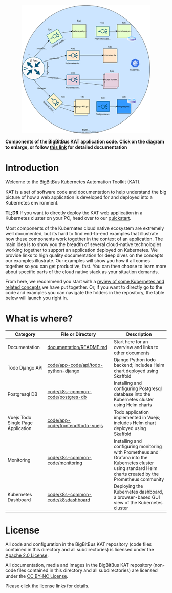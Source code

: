 <center>
<img src="documentation/images/kubernetes-application.svg"  alt="BigBitBus KAT components" width="400"/>
</center>

**Components of the BigBitBus KAT application code. Click on the diagram to enlarge, or follow [this link](documentation/) for detailed documentation**

# Introduction

Welcome to the BigBitBus Kubernetes Automation Toolkit (KAT).

KAT is a set of software code and documentation to help understand the big picture of how a web application is developed for and deployed into a Kubernetes environment.

**TL;DR** If you want to directly deploy the KAT web application in a Kubernetes cluster on your PC, head over to our [quickstart](./documentation/quickstart-vagrant.md).

Most components of the Kubernates cloud native ecosystem are extremely well documented, but its hard to find end-to-end examples that illustrate how these components work together in the context of an application. The main idea is to show you the breadth of several cloud-native technologies working together to support an application deployed on Kubernetes. We provide links to high quality documentation for deep dives on the concepts our examples illustrate. Our examples will show you how it all comes together so you can get  productive, fast. You can then choose to learn more about specific parts of the cloud native stack as your situation demands.

From here, we recommend you start with a [review of some Kubernetes and related concepts](./documentation/) we have put together. Or, if you want to directly go to the code and examples you can navigate the folders in the repository, the table below will launch you right in.


# What is where?

| Category | File or Directory  | Description |
|---|---|---|
| Documentation | [documentation/README.md](./documentation/) | Start here for an overview and links to other documents |
| Todo Django API | [code/app-code/api/todo-python-django](code/app-code/api/todo-python-django) | Django Python todo backend; includes Helm chart deployed using Skaffold |
| Postgresql DB | [code/k8s-common-code/postgres-db](code/k8s-common-code/postgres-db) | Installing and configuring Postgresql database into the Kubernetes cluster using Helm charts |
| Vuejs Todo Single Page Application | [code/app-code/frontend/todo-vuejs](code/app-code/frontend/todo-vuejs) | Todo application implemented in Vuejs; includes Helm chart deployed using Skaffold |
| Monitoring | [code/k8s-common-code/monitoring](code/k8s-common-code/monitoring) |Installing and configuring monitoring with Prometheus and Grafana into the Kubernetes cluster using standard Helm charts created by the Prometheus community |
| Kubernetes Dashboard | [code/k8s-common-code/k8sdashboard](code/k8s-common-code/k8sdashboard) | Deploying the Kubernetes dashboard, a browser-based GUI view of the Kubernetes cluster |

# License

All code and configuration in the BigBitBus KAT repository (code files contained in this directory and all subdirectories) is licensed under the [Apache 2.0 License](http://www.apache.org/licenses/LICENSE-2.0).

All documentation, media and images in the BigBitBus KAT repository (non-code files contained in this directory and all subdirectories) are licensed under the [CC BY-NC License](https://creativecommons.org/licenses/by-nc/4.0/).

Please click the license links for details.






